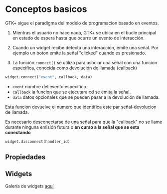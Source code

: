 # Conceptos basicos
GTK+ sigue el paradigma del modelo de programacion
basado en eventos.

1. Mientras el usuario no hace nada, GTK+ se ubica en 
el bucle principal en estado de espera hasta que
ocurre un evento de interacción.

2. Cuando un widget recibe detecta una interaccion,
emite una señal. Por ejemplo un boton emite 
la señal "clicked" cuando es presionado.

3. La función `connect()` se utiliza para asociar
una señal con una funcion especifica, conocida 
como devolución de llamada (callback)

```python
widget.connect("event", callback, data)
```
* `event` nombre del evento especifico.
* `callback` la funcion que se ejecutara cd se emita
la señal.
* `data` datos opcionales que se pueden pasar
a la devolución de llamada.

Esta funcion devuelve el numero que identifica 
este par señal-devolucion de llamada.

Es necesario desconectarse de una señal para
que la "callback" no se llame durante ninguna 
emisión futura o **en curso a la señal que se 
esta conectando**

```python
widget.disconnect(handler_id)
```
## Propiedades

## Widgets
Galería de widgets [aquí](https://python-gtk-3-tutorial.readthedocs.io/en/latest/gallery.html)